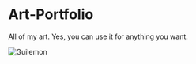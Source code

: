 # Art-Portfolio
All of my art. Yes, you can use it for anything you want.

![Guilemon](https://github.com/Az-Neter/Art-Portfolio/blob/main/Art/Untitled112_20220311095559.png)

